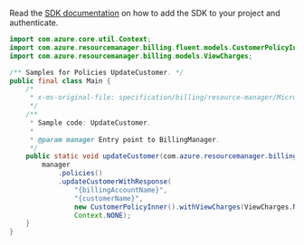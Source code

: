 Read the [SDK documentation](https://github.com/Azure/azure-sdk-for-java/blob/azure-resourcemanager-billing_1.0.0-beta.2/sdk/billing/azure-resourcemanager-billing/README.md) on how to add the SDK to your project and authenticate.

```java
import com.azure.core.util.Context;
import com.azure.resourcemanager.billing.fluent.models.CustomerPolicyInner;
import com.azure.resourcemanager.billing.models.ViewCharges;

/** Samples for Policies UpdateCustomer. */
public final class Main {
    /*
     * x-ms-original-file: specification/billing/resource-manager/Microsoft.Billing/stable/2020-05-01/examples/UpdateCustomerPolicy.json
     */
    /**
     * Sample code: UpdateCustomer.
     *
     * @param manager Entry point to BillingManager.
     */
    public static void updateCustomer(com.azure.resourcemanager.billing.BillingManager manager) {
        manager
            .policies()
            .updateCustomerWithResponse(
                "{billingAccountName}",
                "{customerName}",
                new CustomerPolicyInner().withViewCharges(ViewCharges.NOT_ALLOWED),
                Context.NONE);
    }
}
```
